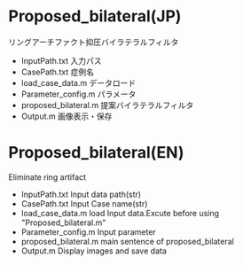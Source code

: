 # Proposed_bilateral(JP)
リングアーチファクト抑圧バイラテラルフィルタ 
* InputPath.txt 入力パス  
* CasePath.txt 症例名  
* load_case_data.m データロード  
* Parameter_config.m パラメータ  
* proposed_bilateral.m 提案バイラテラルフィルタ  
* Output.m 画像表示・保存  


# Proposed_bilateral(EN)
Eliminate ring artifact  
* InputPath.txt  Input data path(str)  
* CasePath.txt  Input Case name(str)  
* load_case_data.m  load Input data.Excute before using "Proposed_bilateral.m"  
* Parameter_config.m  Input parameter 
* proposed_bilateral.m   main sentence of proposed_bilateral  
* Output.m  Display images and save data  
